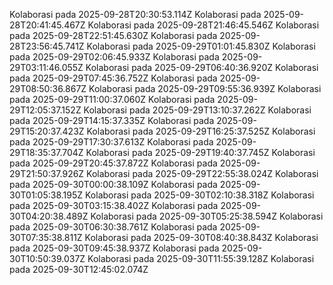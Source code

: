 
Kolaborasi pada 2025-09-28T20:30:53.114Z
Kolaborasi pada 2025-09-28T20:41:45.467Z
Kolaborasi pada 2025-09-28T21:46:45.546Z
Kolaborasi pada 2025-09-28T22:51:45.630Z
Kolaborasi pada 2025-09-28T23:56:45.741Z
Kolaborasi pada 2025-09-29T01:01:45.830Z
Kolaborasi pada 2025-09-29T02:06:45.933Z
Kolaborasi pada 2025-09-29T03:11:46.055Z
Kolaborasi pada 2025-09-29T06:40:36.920Z
Kolaborasi pada 2025-09-29T07:45:36.752Z
Kolaborasi pada 2025-09-29T08:50:36.867Z
Kolaborasi pada 2025-09-29T09:55:36.939Z
Kolaborasi pada 2025-09-29T11:00:37.060Z
Kolaborasi pada 2025-09-29T12:05:37.152Z
Kolaborasi pada 2025-09-29T13:10:37.262Z
Kolaborasi pada 2025-09-29T14:15:37.335Z
Kolaborasi pada 2025-09-29T15:20:37.423Z
Kolaborasi pada 2025-09-29T16:25:37.525Z
Kolaborasi pada 2025-09-29T17:30:37.613Z
Kolaborasi pada 2025-09-29T18:35:37.704Z
Kolaborasi pada 2025-09-29T19:40:37.745Z
Kolaborasi pada 2025-09-29T20:45:37.872Z
Kolaborasi pada 2025-09-29T21:50:37.926Z
Kolaborasi pada 2025-09-29T22:55:38.024Z
Kolaborasi pada 2025-09-30T00:00:38.109Z
Kolaborasi pada 2025-09-30T01:05:38.195Z
Kolaborasi pada 2025-09-30T02:10:38.318Z
Kolaborasi pada 2025-09-30T03:15:38.402Z
Kolaborasi pada 2025-09-30T04:20:38.489Z
Kolaborasi pada 2025-09-30T05:25:38.594Z
Kolaborasi pada 2025-09-30T06:30:38.761Z
Kolaborasi pada 2025-09-30T07:35:38.811Z
Kolaborasi pada 2025-09-30T08:40:38.843Z
Kolaborasi pada 2025-09-30T09:45:38.937Z
Kolaborasi pada 2025-09-30T10:50:39.037Z
Kolaborasi pada 2025-09-30T11:55:39.128Z
Kolaborasi pada 2025-09-30T12:45:02.074Z